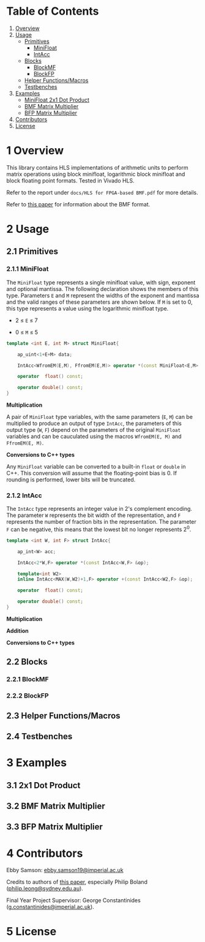 # Table of Contents

1. [Overview](#overview)
2. [Usage](#usage)
    *  [Primitives](#overview)
        *  [MiniFloat](#overview)
        *  [IntAcc](#overview)
    *  [Blocks](#overview)
        *  [BlockMF](#overview)
        *  [BlockFP](#overview)
    *  [Helper Functions/Macros](#overview)
    *  [Testbenches](#overview)
3. [Examples](#examples)
    *  [MiniFloat 2x1 Dot Product](#overview)
    *  [BMF Matrix Multiplier](#overview)
    *  [BFP Matrix Multiplier](#overview)
4. [Contributors](#contributors)
5. [License](#license)

<a name="overview"></a>
# 1 Overview

This library contains HLS implementations of arithmetic units to perform matrix operations using block minifloat, logarithmic block minifloat and block floating point formats. Tested in Vivado HLS.

Refer to the report under `docs/HLS for FPGA-based BMF.pdf` for more details.

Refer to [this paper][BMF_link] for information about the BMF format.

[BMF_link]: https://openreview.net/pdf?id=6zaTwpNSsQ2

<a name="usage"></a>
# 2 Usage

## 2.1 Primitives

### 2.1.1 MiniFloat

The `MiniFloat` type represents a single minifloat value, with sign, exponent and optional mantissa. The following declaration shows the members of this type. Parameters `E` and `M` represent the widths of the exponent and mantissa and the valid ranges of these parameters are shown below. If `M` is set to 0, this type represents a value using the logarithmic minifloat type.

* 2 ≤ `E` ≤ 7

* 0 ≤ `M` ≤ 5


```cpp
template <int E, int M> struct MiniFloat{

    ap_uint<1+E+M> data;

    IntAcc<WfromEM(E,M), FfromEM(E,M)> operator *(const MiniFloat<E,M> &op);

    operator  float() const;

    operator double() const;
}
```

**Multiplication**

A pair of `MiniFloat` type variables, with the same parameters (`E`, `M`) can be multiplied to produce an output of type `IntAcc`, the parameters of this output type (`W`, `F`) depend on the parameters of the original `MiniFloat` variables and can be cauculated using the macros `WfromEM(E, M)` and `FfromEM(E, M)`.

**Conversions to C++ types**

Any `MiniFloat` variable can be converted to a built-in `float` or `double` in C++. This conversion will assume that the floating-point bias is 0. If rounding is performed, lower bits will be truncated.



### 2.1.2 IntAcc

The `IntAcc` type represents an integer value in 2's complement encoding. The parameter `W` represents the bit width of the representation, and `F` represents the number of fraction bits in the representation. The parameter `F` can be negative, this means that the lowest bit no longer represents $2^0$.

```cpp
template <int W, int F> struct IntAcc{

    ap_int<W> acc;

    IntAcc<2*W,F> operator *(const IntAcc<W,F> &op);

    template<int W2>
    inline IntAcc<MAX(W,W2)+1,F> operator +(const IntAcc<W2,F> &op);

    operator  float() const;

    operator double() const;
}
```

**Multiplication**

**Addition**

**Conversions to C++ types**


## 2.2 Blocks

### 2.2.1 BlockMF

### 2.2.2 BlockFP


## 2.3 Helper Functions/Macros

## 2.4 Testbenches

<a name="examples"></a>
# 3 Examples

## 3.1 2x1 Dot Product

## 3.2 BMF Matrix Multiplier

## 3.3 BFP Matrix Multiplier

<a name="contributors"></a>
# 4 Contributors

Ebby Samson: ebby.samson19@imperial.ac.uk

Credits to authors of [this paper][BMF_link], especially Philip Boland ([philip.leong@sydney.edu.au][Philip_email]).

Final Year Project Supervisor: George Constantinides ([g.constantinides@imperial.ac.uk][George_email]).


[Philip_email]: philip.leong@sydney.edu.au
[George_email]: g.constantinides@imperial.ac.uk

<a name="license"></a>
# 5 License


